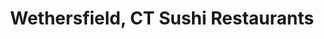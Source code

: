 ---
layout: city
title: Wethersfield, CT Sushi Restaurants
permalink: /connecticut/wethersfield/
stateAbbr: CT
stateName: Connecticut
cityName: Wethersfield

---